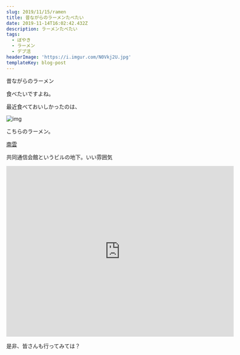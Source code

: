 ```yaml
---
slug: 2019/11/15/ramen
title: 昔ながらのラーメンたべたい
date: 2019-11-14T16:02:42.432Z
description: ラーメンたべたい
tags:
  - ぼやき
  - ラーメン
  - デブ活
headerImage: 'https://i.imgur.com/N0Vkj2U.jpg'
templateKey: blog-post
---
```

昔ながらのラーメン

食べたいですよね。

最近食べておいしかったのは、

![img](https://i.imgur.com/N0Vkj2U.jpg)

こちらのラーメン。

[南雲](https://tabelog.com/tokyo/A1308/A130802/13024487/)

共同通信会館というビルの地下。いい雰囲気

<iframe src="https://www.google.com/maps/embed?pb=!1m14!1m8!1m3!1d12965.283684211874!2d139.7445434!3d35.6690992!3m2!1i1024!2i768!4f13.1!3m3!1m2!1s0x0%3A0xf87a6d51dce26de8!2z5YWx5ZCM6YCa5L-h5Lya6aSo!5e0!3m2!1sja!2sjp!4v1573747714894!5m2!1sja!2sjp" width="600" height="450" frameborder="0" style="border:0;" allowfullscreen=""></iframe>

是非、皆さんも行ってみては？
